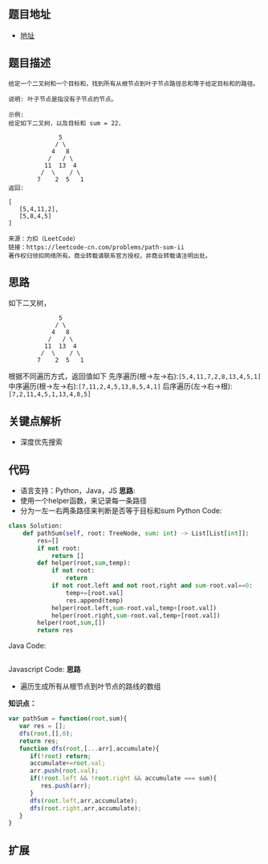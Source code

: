
## 题目地址

- [地址](https://leetcode-cn.com/problems/path-sum-ii/)

## 题目描述

```
给定一个二叉树和一个目标和，找到所有从根节点到叶子节点路径总和等于给定目标和的路径。

说明: 叶子节点是指没有子节点的节点。

示例:
给定如下二叉树，以及目标和 sum = 22，

              5
             / \
            4   8
           /   / \
          11  13  4
         /  \    / \
        7    2  5   1
返回:

[
   [5,4,11,2],
   [5,8,4,5]
]

来源：力扣（LeetCode）
链接：https://leetcode-cn.com/problems/path-sum-ii
著作权归领扣网络所有。商业转载请联系官方授权，非商业转载请注明出处。
```

## 思路
如下二叉树，
```
              5
             / \
            4   8
           /   / \
          11  13  4
         /  \    / \
        7    2  5   1
```
根据不同遍历方式，返回值如下
先序遍历(根->左->右):`[5,4,11,7,2,8,13,4,5,1]`
中序遍历(根->左->右):`[7,11,2,4,5,13,8,5,4,1]`
后序遍历(左->右->根):`[7,2,11,4,5,1,13,4,8,5]`

## 关键点解析

- 深度优先搜索

## 代码

- 语言支持：Python，Java，JS
**思路**:
- 使用一个helper函数，来记录每一条路径
- 分为一左一右两条路径来判断是否等于目标和sum
Python Code:
```python
class Solution:
    def pathSum(self, root: TreeNode, sum: int) -> List[List[int]]:
        res=[]
        if not root:
            return []
        def helper(root,sum,temp):
            if not root:
                return 
            if not root.left and not root.right and sum-root.val==0:
                temp+=[root.val]
                res.append(temp)
            helper(root.left,sum-root.val,temp+[root.val])
            helper(root.right,sum-root.val,temp+[root.val])
        helper(root,sum,[])
        return res
```

Java Code:

```java

```

Javascript Code:
**思路**
- 遍历生成所有从根节点到叶节点的路线的数组

**知识点：**
```js
var pathSum = function(root,sum){
   var res = [];
   dfs(root,[],0);
   return res;
   function dfs(root,[...arr],accumulate){
      if(!root) return;
      accumulate+=root.val;
      arr.push(root.val);
      if(!root.left && !root.right && accumulate === sum){
         res.push(arr);
      }
      dfs(root.left,arr,accumulate);
      dfs(root.right,arr,accumulate);
   }
}
```

## 扩展

